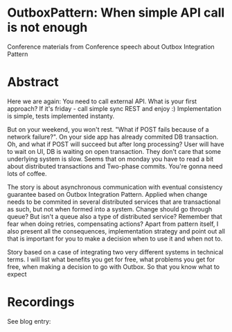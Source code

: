 # OutboxPattern: When simple API call is not enough
Conference materials from Conference speech about Outbox Integration Pattern

# Abstract
Here we are again: You need to call external API. What is your first approach? If it's friday - call simple sync REST and enjoy :) Implementation is simple, tests implemented instanty.

But on your weekend, you won't rest. "What if POST fails because of a network failure?". On your side app has already commited DB transaction. Oh, and what if POST will succeed but after long processing? User will have to wait on UI, DB is waiting on open transaction. They don't care that some underlying system is slow. Seems that on monday you have to read a bit about distributed transactions and Two-phase commits. You're gonna need lots of coffee.

The story is about asynchronous communication with eventual consistency guarantee based on Outbox Integration Pattern. Applied when change needs to be commited in several distributed services that are transactional as such, but not when formed into a system. Change should go through queue? But isn't a queue also a type of distributed service? Remember that fear when doing retries, compensating actions? Apart from pattern itself, I also present all the consequences, implementation strategy and point out all that is important for you to make a decision when to use it and when not to.

Story based on a case of integrating two very different systems in technical terms. I will list what benefits you get for free, what problems you get for free, when making a decision to go with Outbox. So that you know what to expect

# Recordings
See blog entry: 
